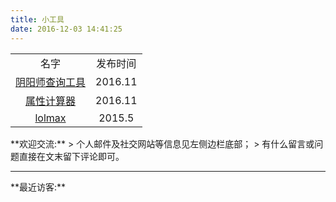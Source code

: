 ```yaml
---
title: 小工具
date: 2016-12-03 14:41:25
---
```

<style type="text/css">
	strong a {
		color: #747474;
	}
	.player {
		text-align: center;
		margin: .5em auto 0;
		width: 100%;
		max-width: 22em;
	}
	.player br {
		display: none;
	}
	.sign {
		text-align: right;
		font-style: italic;
	}
	#ds-recent-visitors {
		margin: 0;
		padding: 0;
	}
	#ds-recent-visitors div img {
		display: inline-block !important;
		width: 56px ;
		height: 56px ;
		border-radius: 50%;
		border: 1px solid #ddd;
		padding: 2px;
	}
	.article-entry img:first-child {
		display: block;
	}
	.article-entry span {
		font-family: Arial;
	}
	#ds-hot-posts {
		display: none;
	}
	table,tr,td{
	    text-align:center;
	}
</style>

<table>
      <tr>
          <td>名字</td>
          <td>发布时间</td>
      </tr>
      <tr>
          <td><a href="//xiaomo.info/yys" target="_blank">阴阳师查询工具</a></td>
          <td>2016.11</td>
      </tr>
      <tr>
          <td><a href="//xiaomo.info/calculator" target="_blank">属性计算器</a></td>
          <td>2016.11</td>
      </tr>
      <tr>
          <td><a href="//xiaomo.info/lolmax" target="_blank">lolmax</a></td>
          <td>2015.5</td>
      </tr>
</table>
**欢迎交流:**
> 个人邮件及社交网站等信息见左侧边栏底部；
> 有什么留言或问题直接在文末留下评论即可。

<hr>
**最近访客:**
<ul class="ds-recent-visitors" data-num-items="46" data-avatar-size="40"></ul>
